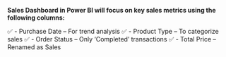 **Sales Dashboard in Power BI will focus on key sales metrics using the following columns:**

✅ - Purchase Date – For trend analysis
✅ - Product Type – To categorize sales
✅ - Order Status – Only ‘Completed’ transactions
✅ - Total Price – Renamed as Sales
